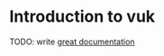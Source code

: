 # Introduction to vuk

TODO: write [great documentation](http://jacobian.org/writing/what-to-write/)
